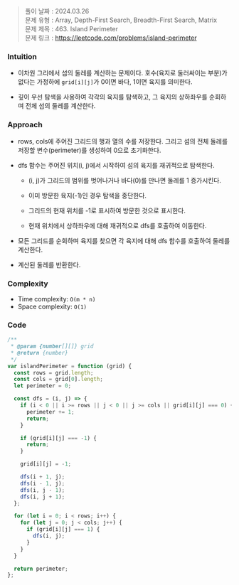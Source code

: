 > 풀이 날짜 : 2024.03.26  
> 문제 유형 : Array, Depth-First Search, Breadth-First Search, Matrix  
> 문제 제목 : 463. Island Perimeter  
> 문제 링크 : https://leetcode.com/problems/island-perimeter

### Intuition

- 이차원 그리에서 섬의 둘레를 계산하는 문제이다. 호수(육지로 둘러싸이는 부분)가 없다는 가정하에 `grid[i][j]`가 0이면 바다, 1이면 육지를 의미한다.

- 깊이 우선 탐색을 사용하여 각각의 육지를 탐색하고, 그 육지의 상하좌우를 순회하며 전체 섬의 둘레를 계산한다.

### Approach

- rows, cols에 주어진 그리드의 행과 열의 수를 저장한다. 그리고 섬의 전체 둘레를 저장할 변수(perimeter)를 생성하여 0으로 초기화한다.

- dfs 함수는 주어진 위치(i, j)에서 시작하여 섬의 육지를 재귀적으로 탐색한다.

  - (i, j)가 그리드의 범위를 벗어나거나 바다(0)를 만나면 둘레를 1 증가시킨다.

  - 이미 방문한 육지(-1)인 경우 탐색을 중단한다.

  - 그리드의 현재 위치를 -1로 표시하여 방문한 것으로 표시한다.

  - 현재 위치에서 상하좌우에 대해 재귀적으로 dfs를 호출하여 이동한다.

- 모든 그리드를 순회하며 육지를 찾으면 각 육지에 대해 dfs 함수를 호출하여 둘레를 계산한다.

- 계산된 둘레를 반환한다.

### Complexity

- Time complexity: `O(m * n)`
- Space complexity: `O(1)`

### Code

```js
/**
 * @param {number[][]} grid
 * @return {number}
 */
var islandPerimeter = function (grid) {
  const rows = grid.length;
  const cols = grid[0].length;
  let perimeter = 0;

  const dfs = (i, j) => {
    if (i < 0 || i >= rows || j < 0 || j >= cols || grid[i][j] === 0) {
      perimeter += 1;
      return;
    }

    if (grid[i][j] === -1) {
      return;
    }

    grid[i][j] = -1;

    dfs(i + 1, j);
    dfs(i - 1, j);
    dfs(i, j - 1);
    dfs(i, j + 1);
  };

  for (let i = 0; i < rows; i++) {
    for (let j = 0; j < cols; j++) {
      if (grid[i][j] === 1) {
        dfs(i, j);
      }
    }
  }

  return perimeter;
};
```
